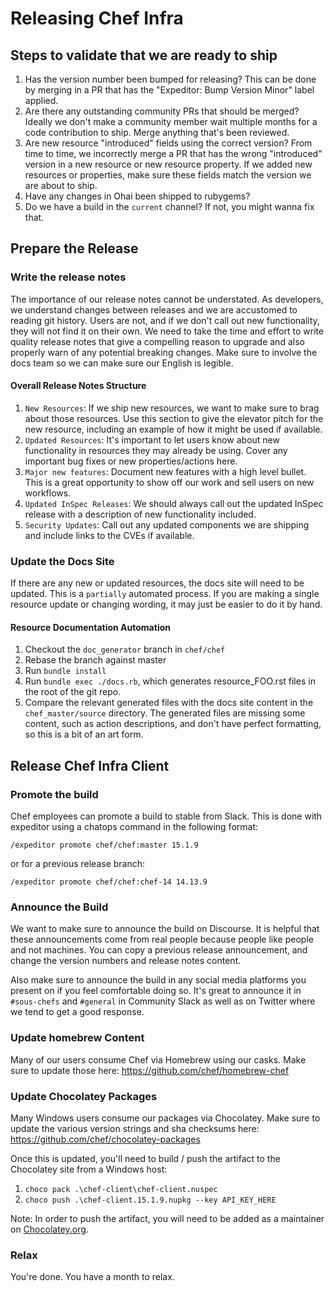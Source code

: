 # Releasing Chef Infra

## Steps to validate that we are ready to ship

  1. Has the version number been bumped for releasing? This can be done by merging in a PR that has the "Expeditor: Bump Version Minor" label applied.
  2. Are there any outstanding community PRs that should be merged? Ideally we don't make a community member wait multiple months for a code contribution to ship. Merge anything that's been reviewed.
  3. Are new resource "introduced" fields using the correct version? From time to time, we incorrectly merge a PR that has the wrong "introduced" version in a new resource or new resource property. If we added new resources or properties, make sure these fields match the version we are about to ship.
  4. Have any changes in Ohai been shipped to rubygems?
  5. Do we have a build in the `current` channel? If not, you might wanna fix that.

## Prepare the Release

### Write the release notes

The importance of our release notes cannot be understated. As developers, we understand changes between releases and we are accustomed to reading git history. Users are not, and if we don't call out new functionality, they will not find it on their own. We need to take the time and effort to write quality release notes that give a compelling reason to upgrade and also properly warn of any potential breaking changes. Make sure to involve the docs team so we can make sure our English is legible.

#### Overall Release Notes Structure

1. `New Resources`: If we ship new resources, we want to make sure to brag about those resources. Use this section to give the elevator pitch for the new resource, including an example of how it might be used if available.
2. `Updated Resources`: It's important to let users know about new functionality in resources they may already be using. Cover any important bug fixes or new properties/actions here.
3. `Major new features`: Document new features with a high level bullet. This is a great opportunity to show off our work and sell users on new workflows.
4. `Updated InSpec Releases`: We should always call out the updated InSpec release with a description of new functionality included.
5. `Security Updates`: Call out any updated components we are shipping and include links to the CVEs if available.

### Update the Docs Site

If there are any new or updated resources, the docs site will need to be updated. This is a `partially` automated process. If you are making a single resource update or changing wording, it may just be easier to do it by hand.

#### Resource Documentation Automation

1. Checkout the `doc_generator` branch in `chef/chef`
2. Rebase the branch against master
3. Run `bundle install`
4. Run `bundle exec ./docs.rb`, which generates resource_FOO.rst files in the root of the git repo.
5. Compare the relevant generated files with the docs site content in the `chef_master/source` directory. The generated files are missing some content, such as action descriptions, and don't have perfect formatting, so this is a bit of an art form.

## Release Chef Infra Client

### Promote the build

Chef employees can promote a build to stable from Slack. This is done with expeditor using a chatops command in the following format:

`/expeditor promote chef/chef:master 15.1.9`

or for a previous release branch:

`/expeditor promote chef/chef:chef-14 14.13.9`

### Announce the Build

We want to make sure to announce the build on Discourse. It is helpful that these announcements come from real people because people like people and not machines. You can copy a previous release announcement, and change the version numbers and release notes content.

Also make sure to announce the build in any social media platforms you present on if you feel comfortable doing so. It's great to announce it in `#sous-chefs` and `#general` in Community Slack as well as on Twitter where we tend to get a good response.

### Update homebrew Content

Many of our users consume Chef via Homebrew using our casks. Make sure to update those here: https://github.com/chef/homebrew-chef

### Update Chocolatey Packages

Many Windows users consume our packages via Chocolatey. Make sure to update the various version strings and sha checksums here: https://github.com/chef/chocolatey-packages

Once this is updated, you'll need to build / push the artifact to the Chocolatey site from a Windows host:
  1. `choco pack .\chef-client\chef-client.nuspec`
  2. `choco push .\chef-client.15.1.9.nupkg --key API_KEY_HERE`

Note: In order to push the artifact, you will need to be added as a maintainer on [Chocolatey.org](https://chocolatey.org/).

### Relax

You're done. You have a month to relax.
